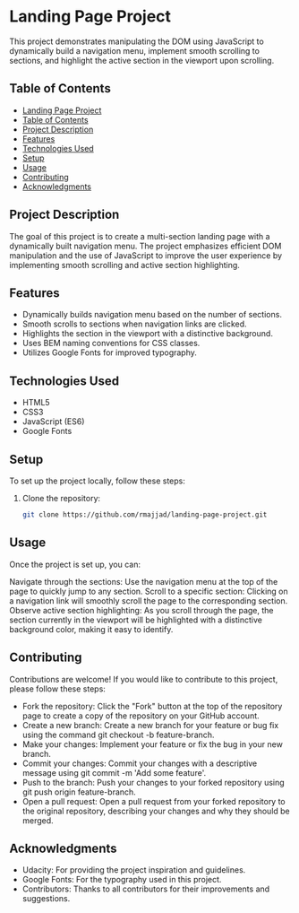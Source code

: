 # Landing Page Project

This project demonstrates manipulating the DOM using JavaScript to dynamically build a navigation menu, implement smooth scrolling to sections, and highlight the active section in the viewport upon scrolling.

## Table of Contents

- [Landing Page Project](#landing-page-project)
- [Table of Contents](#table-of-contents)
- [Project Description](#project-description)
- [Features](#features)
- [Technologies Used](#technologies-used)
- [Setup](#setup)
- [Usage](#usage)
- [Contributing](#contributing)
- [Acknowledgments](#acknowledgments)

## Project Description

The goal of this project is to create a multi-section landing page with a dynamically built navigation menu. The project emphasizes efficient DOM manipulation and the use of JavaScript to improve the user experience by implementing smooth scrolling and active section highlighting.

## Features

- Dynamically builds navigation menu based on the number of sections.
- Smooth scrolls to sections when navigation links are clicked.
- Highlights the section in the viewport with a distinctive background.
- Uses BEM naming conventions for CSS classes.
- Utilizes Google Fonts for improved typography.

## Technologies Used

- HTML5
- CSS3
- JavaScript (ES6)
- Google Fonts

## Setup

To set up the project locally, follow these steps:

1. Clone the repository:
   ```bash
   git clone https://github.com/rmajjad/landing-page-project.git


## Usage

Once the project is set up, you can:

Navigate through the sections: Use the navigation menu at the top of the page to quickly jump to any section.
Scroll to a specific section: Clicking on a navigation link will smoothly scroll the page to the corresponding section.
Observe active section highlighting: As you scroll through the page, the section currently in the viewport will be highlighted with a distinctive background color, making it easy to identify.


## Contributing

Contributions are welcome! If you would like to contribute to this project, please follow these steps:

- Fork the repository: Click the "Fork" button at the top of the repository page to create a copy of the repository on your GitHub account.
- Create a new branch: Create a new branch for your feature or bug fix using the command git checkout -b feature-branch.
- Make your changes: Implement your feature or fix the bug in your new branch.
- Commit your changes: Commit your changes with a descriptive message using git commit -m 'Add some feature'.
- Push to the branch: Push your changes to your forked repository using git push origin feature-branch.
- Open a pull request: Open a pull request from your forked repository to the original repository, describing your changes and why they should be merged.

## Acknowledgments

- Udacity: For providing the project inspiration and guidelines.
- Google Fonts: For the typography used in this project.
- Contributors: Thanks to all contributors for their improvements and suggestions.